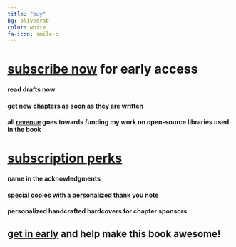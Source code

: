 ```yaml
---
title: "buy"
bg: olivedrab
color: white
fa-icon: smile-o
---
```


# [subscribe now](https://www.patreon.com/deep_learning) for early access

#### read drafts now

#### get new chapters as soon as they are written

#### all [revenue](https://www.patreon.com/deep_learning) goes towards funding my work on open-source libraries used in the book

# [subscription perks](https://www.patreon.com/deep_learning)

#### name in the acknowledgments

#### special copies with a personalized thank you note

#### personalized handcrafted hardcovers for chapter sponsors

## [get in early](https://www.patreon.com/deep_learning) and help make this book awesome!
